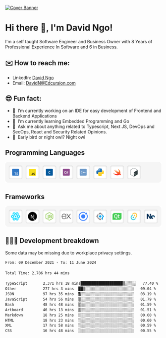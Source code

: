 [![Cover Banner](https://res.cloudinary.com/edcursion/image/upload/v1715731242/David%20Github/uvpes6dpzvlnc9w0f94z.png)](https://www.linkedin.com/in/-david-ngo)

# Hi there 👋, I'm David Ngo!

I'm a self taught Software Engineer and Business Owner with 8 Years of Professional Experience In
Software and 6 in Business.

## ✉️ How to reach me:

- LinkedIn: [David Ngo](https://www.linkedin.com/in/-david-ngo/)
- Email: [DavidN@Edcursion.com](mailto:DavidN@Edcursion.com)

## 😎 Fun fact:

- 🔭 &nbsp;I’m currently working on an IDE for easy development of Frontend and Backend Applications
- 🌱 &nbsp;I’m currently learning Embedded Programming and Go
- 💬 &nbsp;Ask me about anything related to Typescript, Next JS, DevOps and SecOps, React and
  Security Related Opinions.
- 🦉 &nbsp;Early bird or night owl? Night owl

## Programming Languages

![Experence](/assets/Programming.png)

## Frameworks

![Experence](/assets/Frameworks.png)

## 🧑🏻‍💻 **Development breakdown**

Some data may be missing due to workplace privacy settings.

<!--START_SECTION:waka-->

```txt
From: 09 December 2021 - To: 11 June 2024

Total Time: 2,786 hrs 44 mins

TypeScript       2,371 hrs 18 mins███████████████████▒░░░░░   77.40 %
Other            277 hrs 3 mins  ██▒░░░░░░░░░░░░░░░░░░░░░░   09.04 %
JSON             97 hrs 35 mins  ▓░░░░░░░░░░░░░░░░░░░░░░░░   03.19 %
JavaScript       54 hrs 56 mins  ▒░░░░░░░░░░░░░░░░░░░░░░░░   01.79 %
Bash             48 hrs 48 mins  ▒░░░░░░░░░░░░░░░░░░░░░░░░   01.59 %
Artboard         46 hrs 13 mins  ▒░░░░░░░░░░░░░░░░░░░░░░░░   01.51 %
Markdown         18 hrs 25 mins  ░░░░░░░░░░░░░░░░░░░░░░░░░   00.60 %
HTML             18 hrs 23 mins  ░░░░░░░░░░░░░░░░░░░░░░░░░   00.60 %
XML              17 hrs 58 mins  ░░░░░░░░░░░░░░░░░░░░░░░░░   00.59 %
CSS              16 hrs 48 mins  ░░░░░░░░░░░░░░░░░░░░░░░░░   00.55 %
```

<!--END_SECTION:waka-->
